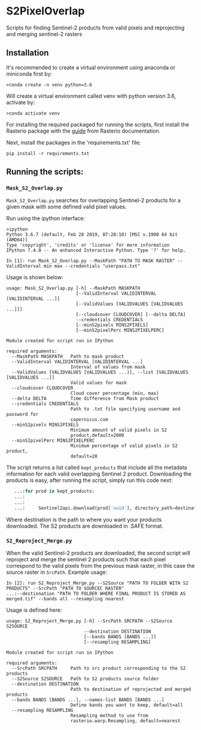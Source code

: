 # S2PixelOverlap
Scripts for finding Sentinel-2 products from valid pixels and reprojecting and merging sentinel-2 rasters

## Installation

It's recommended to create a virtual environment using anaconda or miniconda first by:

```
>conda create -n venv python=3.6
```

Will create a virtual environment called venv with python version 3.6, activate by:
```
>conda activate venv
```

For installing the required packaged for running the scripts, first install the Rasterio package with the [guide](https://rasterio.readthedocs.io/en/stable/installation.html) from Rasterio
documentation.

Next, install the packages in the 'requirements.txt' file:
```
pip install -r requirements.txt
```

## Running the scripts:
### `Mask_S2_Overlap.py`
`Mask_S2_Overlap.py` searches for overlapping Sentinel-2 products for a given mask with some defined valid pixel values.

Run using the ipython interface:
```
>ipython
Python 3.6.7 (default, Feb 28 2019, 07:28:18) [MSC v.1900 64 bit (AMD64)]
Type 'copyright', 'credits' or 'license' for more information
IPython 7.4.0 -- An enhanced Interactive Python. Type '?' for help.

In [1]: run Mask_S2_Overlap.py --MaskPath "PATH TO MASK RASTER" --ValidInterval min max --credentials "userpass.txt"
```
Usage is shown below:
```
usage: Mask_S2_Overlap.py [-h] --MaskPath MASKPATH
                          [--ValidInterval VALIDINTERVAL [VALIDINTERVAL ...]]
                          [--ValidValues [VALIDVALUES [VALIDVALUES ...]]]
                          [--cloudcover CLOUDCOVER] [--delta DELTA]
                          --credentials CREDENTIALS
                          [--minS2pixels MINS2PIXELS]
                          [--minS2pixelPerc MINS2PIXELPERC]

Module created for script run in IPython

required arguments:
  --MaskPath MASKPATH   Path to mask product
  --ValidInterval VALIDINTERVAL [VALIDINTERVAL ...]
                        Interval of values from mask
  --ValidValues [VALIDVALUES [VALIDVALUES ...]], --list [VALIDVALUES [VALIDVALUES ...]]
                        Valid values for mask
  --cloudcover CLOUDCOVER
                        Cloud cover percentage (min, max)
  --delta DELTA         Time difference from Mask product
  --credentials CREDENTIALS
                        Path to .txt file specifying username and password for
                        copernicus.com
  --minS2pixels MINS2PIXELS
                        Minimum amount of valid pixels in S2
                        product,default=2000
  --minS2pixelPerc MINS2PIXELPERC
                        Minimum percentage of valid pixels in S2 product,
                        default=20
```

The script returns a list called `kept_products` that include all the metadata information for each valid 
overlapping Sentinel 2 product. Downloading the products is easy, after running the script, simply run this code next:
```Python
   ...:for prod in kept_products:
   ...:
   ...:
   ...:     Sentinel2api.download(prod['uuid'], directory_path=destination)

```
Where destination is the path to where you want your products downloaded. The S2 products are downloaded in 
.SAFE format.
### `S2_Reproject_Merge.py`
When the valid Sentinel-2 products are downloaded, the second script will reproject and merge the sentinel 2 products such that each pixel correspond to the valid pixels from the previous mask raster, in this case the source raster in `SrcPath`. Example usage:

```
In [2]: run S2_Reproject_Merge.py --S2Source "PATH TO FOLDER WITH S2 PRODUCTS" --SrcPath "PATH TO SOURCEC RASTER" 
...:--destionation "PATH TO FOLDER WHERE FINAL PRODUCT IS STORED AS merged.tif" --bands all --resampling nearest
```
Usage is defined here:
```
usage: S2_Reproject_Merge.py [-h] --SrcPath SRCPATH --S2Source S2SOURCE
                             --destination DESTINATION
                             [--bands BANDS [BANDS ...]]
                             [--resampling RESAMPLING]

Module created for script run in IPython

required arguments:
  --SrcPath SRCPATH     Path to src product corresponding to the S2 products
  --S2Source S2SOURCE   Path to S2 products source folder
  --destination DESTINATION
                        Path to destination of reprojected and merged products
  --bands BANDS [BANDS ...], --names-list BANDS [BANDS ...]
                        Define bands you want to keep, default=all
  --resampling RESAMPLING
                        Resampling method to use from
                        rasterio.warp.Resampling, default=nearest
```





